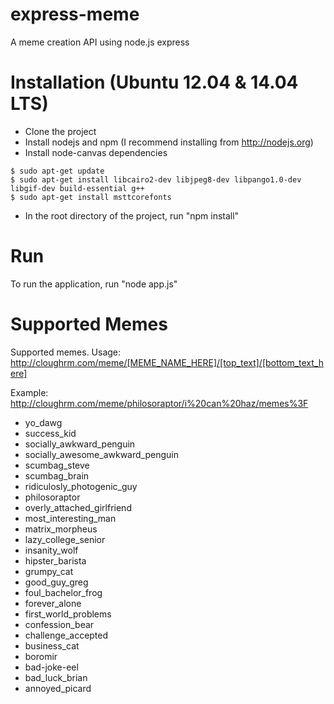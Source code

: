 express-meme
============
A meme creation API using node.js express

Installation (Ubuntu 12.04 & 14.04 LTS)
===============================
* Clone the project
* Install nodejs and npm (I recommend installing from http://nodejs.org)
* Install node-canvas dependencies
```
$ sudo apt-get update 
$ sudo apt-get install libcairo2-dev libjpeg8-dev libpango1.0-dev libgif-dev build-essential g++
$ sudo apt-get install msttcorefonts
```
* In the root directory of the project, run "npm install"

Run
===
To run the application, run "node app.js"

Supported Memes
===============
Supported memes. Usage: http://cloughrm.com/meme/[MEME_NAME_HERE]/[top_text]/[bottom_text_here]

Example: http://cloughrm.com/meme/philosoraptor/i%20can%20haz/memes%3F

* yo_dawg
* success_kid
* socially_awkward_penguin
* socially_awesome_awkward_penguin
* scumbag_steve
* scumbag_brain
* ridiculosly_photogenic_guy
* philosoraptor
* overly_attached_girlfriend
* most_interesting_man
* matrix_morpheus
* lazy_college_senior
* insanity_wolf
* hipster_barista
* grumpy_cat
* good_guy_greg
* foul_bachelor_frog
* forever_alone
* first_world_problems
* confession_bear
* challenge_accepted
* business_cat
* boromir
* bad-joke-eel
* bad_luck_brian
* annoyed_picard
